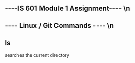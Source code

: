 ## ----IS 601 Module 1 Assignment---- \n
## ----   Linux / Git Commands   ---- \n

## ls

searches the current directory
